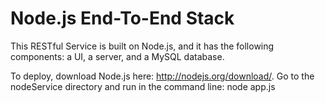 Node.js End-To-End Stack
=====

This RESTful Service is built on Node.js, and it has the following components: a UI, a server, and a MySQL database.

To deploy, download Node.js here: http://nodejs.org/download/. Go to the nodeService directory and run in the command line:
    node app.js
